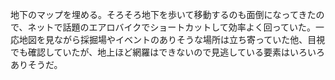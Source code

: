 地下のマップを埋める。そろそろ地下を歩いて移動するのも面倒になってきたので、ネットで話題のエアロバイクでショートカットして効率よく回っていた。一応地図を見ながら採掘場やイベントのありそうな場所は立ち寄っていた他、目視でも確認していたが、地上ほど網羅はできないので見逃している要素はいろいろありそうだ。
